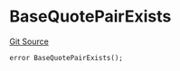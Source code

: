 # BaseQuotePairExists

[Git Source](https://github.com/Eoracle/target-contracts/blob/f4fda3a61e4cccb09ed94cf04c4ed0f0b162d9e8/src/interfaces/Errors.sol)

```solidity
error BaseQuotePairExists();
```

